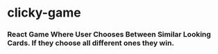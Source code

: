 # clicky-game

### React Game Where User Chooses Between Similar Looking Cards. If they choose all different ones they win.
